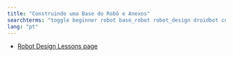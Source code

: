```yaml
---
title: "Construindo uma Base do Robô e Anexos"
searchterms: "toggle beginner robot base_robot robot_design droidbot construindo_uma_base_do_robô_e_anexos"
lang: "pt"
---
```

 <ul>
 <li><a href="RobotDesigns.html">Robot Design Lessons page</a>
 </li>
 </ul>
